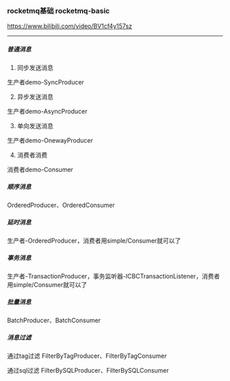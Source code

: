 ### rocketmq基础 rocketmq-basic

https://www.bilibili.com/video/BV1cf4y157sz

---
##### 普通消息
1. 同步发送消息

生产者demo-SyncProducer

2. 异步发送消息

生产者demo-AsyncProducer

3. 单向发送消息

生产者demo-OnewayProducer

4. 消费者消费

消费者demo-Consumer

##### 顺序消息
OrderedProducer、OrderedConsumer

##### 延时消息
生产者-OrderedProducer，消费者用simple/Consumer就可以了

##### 事务消息
生产者-TransactionProducer，事务监听器-ICBCTransactionListener，消费者用simple/Consumer就可以了

##### 批量消息
BatchProducer、BatchConsumer

##### 消息过滤
通过tag过滤 FilterByTagProducer、FilterByTagConsumer

通过sql过滤 FilterBySQLProducer、FilterBySQLConsumer

